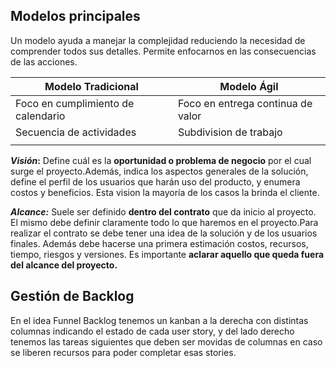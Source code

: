 ## Modelos principales

Un modelo ayuda a manejar la complejidad reduciendo la necesidad de comprender todos sus detalles. Permite enfocarnos  en las consecuencias de las acciones.


| Modelo Tradicional                 | Modelo Ágil                       |
| ---------------------------------- | --------------------------------- |
| Foco en cumplimiento de calendario | Foco en entrega continua de valor |
| Secuencia de actividades           | Subdivision de trabajo            |
|                                    |                                   |
***Visión*:** Define cuál es la **oportunidad o problema de negocio** por el cual surge el proyecto.Además, indica los aspectos generales de la solución, define el perfil de los usuarios que harán uso del producto, y enumera costos y beneficios.
Esta vision la mayoría de los casos la brinda el cliente.

***Alcance:*** Suele ser definido **dentro del contrato** que da inicio al proyecto. El mismo debe definir claramente todo lo que haremos en el proyecto.Para realizar el contrato se debe tener una idea de la solución y de  los usuarios finales. Además debe hacerse una primera estimación  costos, recursos, tiempo, riesgos y versiones. Es importante **aclarar aquello que queda fuera del alcance del proyecto.**

## Gestión de Backlog

En el idea Funnel Backlog tenemos un kanban a la derecha con distintas columnas indicando el estado de cada user story, y del lado derecho tenemos las tareas siguientes que deben ser movidas de columnas en caso se liberen recursos para poder completar esas stories.
